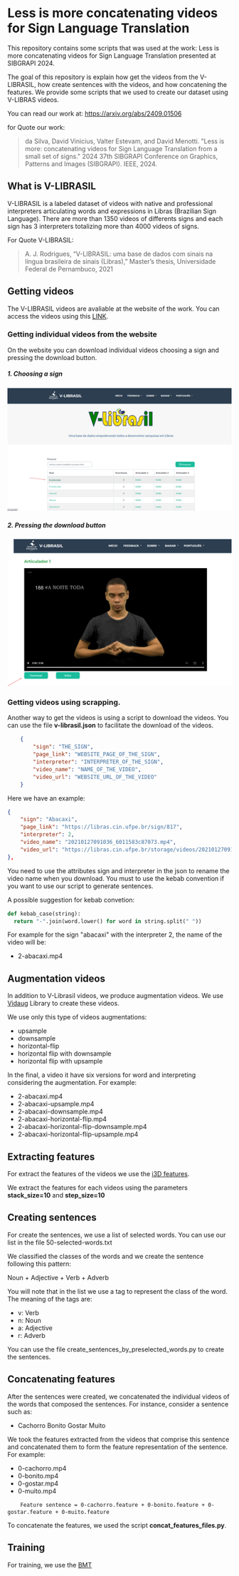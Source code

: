# Less is more concatenating videos for Sign Language Translation
This repository contains some scripts that was used at the work: Less is more concatenating videos for Sign Language Translation presented at SIBGRAPI 2024.


The goal of this repository is explain how get the videos from the V-LIBRASIL, how create sentences with the videos, and how concatening the features. We provide some scripts that we used to create our dataset using V-LIBRAS videos.

You can read our work at: https://arxiv.org/abs/2409.01506

for Quote our work:

>da Silva, David Vinicius, Valter Estevam, and David Menotti. "Less is more: concatenating videos for Sign Language Translation from a small set of signs." 2024 37th SIBGRAPI Conference on Graphics, Patterns and Images (SIBGRAPI). IEEE, 2024.

## What is V-LIBRASIL

V-LIBRASIL is a labeled dataset of videos with native and professional interpreters articulating words and expressions in Libras (Brazilian Sign Language). There are more than 1350 videos of differents signs and each sign has 3 interpreters totalizing more than 4000 videos of signs.

For Quote V-LIBRASIL:
>A. J. Rodrigues, “V-LIBRASIL: uma base de dados com sinais na língua
>brasileira de sinais (Libras),” Master’s thesis, Universidade Federal de
>Pernambuco, 2021


## Getting videos

The V-LIBRASIL videos are avaliable at the website of the work. You can access the videos using this [LINK](https://libras.cin.ufpe.br/).


### Getting individual videos from the website
On the website you can download individual videos choosing a sign and pressing the download button.

##### 1. Choosing a sign
![Choosing a sing](/images/choosing-a-sign.png)

##### 2. Pressing the download button
![Pressing the download button](/images/download-button.png)

### Getting videos using scrapping.

Another way to get the videos is using a script to download the videos. You can use the file **v-librasil.json** to facilitate the download of the videos.

```json
    {
        "sign": "THE_SIGN",
        "page_link": "WEBSITE_PAGE_OF_THE_SIGN",
        "interpreter": "INTERPRETER_OF_THE_SIGN",
        "video_name": "NAME_OF_THE_VIDEO",
        "video_url": "WEBSITE_URL_OF_THE_VIDEO"
    }
```

Here we have an example:

```json
{
    "sign": "Abacaxi",
    "page_link": "https://libras.cin.ufpe.br/sign/817",
    "interpreter": 2,
    "video_name": "20210127091036_6011583c87073.mp4",
    "video_url": "https://libras.cin.ufpe.br/storage/videos/20210127091036_6011583c87073.mp4"
},
```

You need to use the attributes sign and interpreter in the json to rename the video name when you download. You must to use the kebab convention if you want to use our script to generate sentences.

A possible suggestion for kebab convetion:

```python
def kebab_case(string):
  return "-".join(word.lower() for word in string.split(" "))
```

For example for the sign "abacaxi" with the interpreter 2, the name of the video will be:
- 2-abacaxi.mp4

## Augmentation videos
In addition to V-Librasil videos, we produce augmentation videos. We use [Vidaug](https://github.com/okankop/vidaug) Library to create these videos.

We use only this type of videos augmentations:
- upsample
- downsample
- horizontal-flip
- horizontal flip with downsample
- horizontal flip with upsample

In the final, a video it have six versions for word and interpreting considering the augmentation. For example:
- 2-abacaxi.mp4
- 2-abacaxi-upsample.mp4
- 2-abacaxi-downsample.mp4
- 2-abacaxi-horizontal-flip.mp4
- 2-abacaxi-horizontal-flip-downsample.mp4
- 2-abacaxi-horizontal-flip-upsample.mp4



## Extracting features
For extract the features of the videos we use the [i3D features](https://v-iashin.github.io/video_features/models/i3d/).

We extract the features for each videos using the parameters **stack_size=10** and **step_size=10**

## Creating sentences
For create the sentences, we use a list of selected words. You can use our list in the file 50-selected-words.txt

We classified the classes of the words and we create the sentence following this pattern:

Noun + Adjective + Verb + Adverb

You will note that in the list we use a tag to represent the class of the word. The meaning of the tags are:

- v: Verb
- n: Noun
- a: Adjective
- r: Adverb

You can use the file create_sentences_by_preselected_words.py to create the sentences.


## Concatenating features
After the sentences were created, we concatenated the individual videos of the words that composed the sentences. For instance, consider a sentence such as:

- Cachorro Bonito Gostar Muito

We took the features extracted from the videos that comprise this sentence and concatenated them to form the feature representation of the sentence. For example:

- 0-cachorro.mp4
- 0-bonito.mp4
- 0-gostar.mp4
- 0-muito.mp4

```
    Feature sentence = 0-cachorro.feature + 0-bonito.feature + 0-gostar.feature + 0-muito.feature
```

To concatenate the features, we used the script **concat_features_files.py**.

## Training
For training, we use the [BMT](https://github.com/v-iashin/BMT)